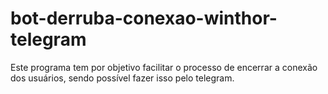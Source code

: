 # bot-derruba-conexao-winthor-telegram
Este programa tem por objetivo facilitar o processo de encerrar a conexão dos usuários, sendo possível fazer isso pelo telegram.
